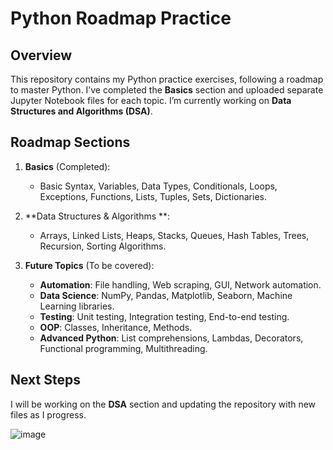 
# Python Roadmap Practice

## Overview
This repository contains my Python practice exercises, following a roadmap to master Python. I’ve completed the **Basics** section and uploaded separate Jupyter Notebook files for each topic. I’m currently working on **Data Structures and Algorithms (DSA)**.

## Roadmap Sections
1. **Basics** (Completed):
   - Basic Syntax, Variables, Data Types, Conditionals, Loops, Exceptions, Functions, Lists, Tuples, Sets, Dictionaries.

2. **Data Structures & Algorithms **:
   - Arrays, Linked Lists, Heaps, Stacks, Queues, Hash Tables, Trees, Recursion, Sorting Algorithms.

3. **Future Topics** (To be covered):
   - **Automation**: File handling, Web scraping, GUI, Network automation.
   - **Data Science**: NumPy, Pandas, Matplotlib, Seaborn, Machine Learning libraries.
   - **Testing**: Unit testing, Integration testing, End-to-end testing.
   - **OOP**: Classes, Inheritance, Methods.
   - **Advanced Python**: List comprehensions, Lambdas, Decorators, Functional programming, Multithreading.

## Next Steps
I will be working on the **DSA** section and updating the repository with new files as I progress.


![image](https://github.com/Karan-Naik-08/Python/assets/108292689/08638762-285e-4b1b-8f9f-412760cd257a)
